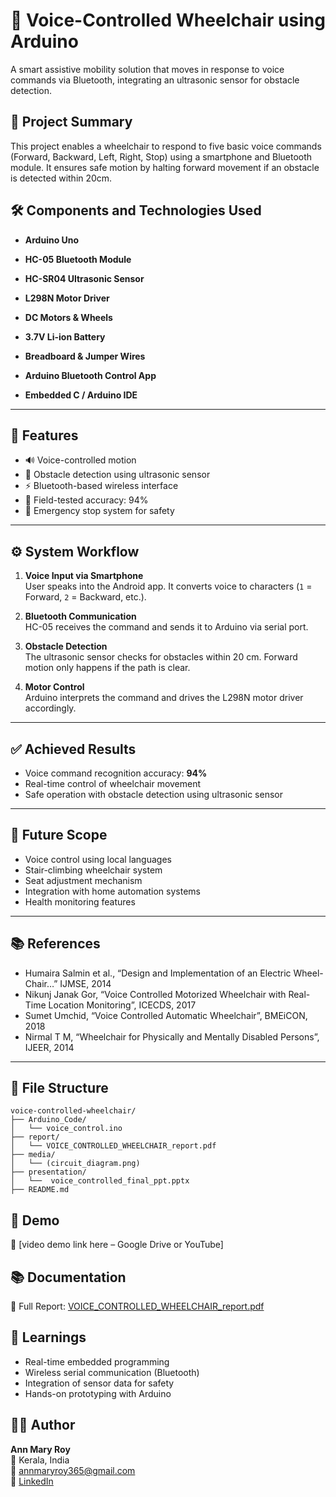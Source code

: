 # 🎤 Voice-Controlled Wheelchair using Arduino

A smart assistive mobility solution that moves in response to voice commands via Bluetooth, integrating an ultrasonic sensor for obstacle detection.


## 📌 Project Summary

This project enables a wheelchair to respond to five basic voice commands (Forward, Backward, Left, Right, Stop) using a smartphone and Bluetooth module. It ensures safe motion by halting forward movement if an obstacle is detected within 20cm.


## 🛠️ Components and Technologies Used

- **Arduino Uno**
- **HC-05 Bluetooth Module**
- **HC-SR04 Ultrasonic Sensor**
- **L298N Motor Driver**
- **DC Motors & Wheels**
- **3.7V Li-ion Battery**
- **Breadboard & Jumper Wires**
  
- **Arduino Bluetooth Control App**
- **Embedded C / Arduino IDE**
 
---
  
## 🔧 Features

- 🔊 Voice-controlled motion
- 🧠 Obstacle detection using ultrasonic sensor
- ⚡️ Bluetooth-based wireless interface
- 💯 Field-tested accuracy: 94%
- 🚀 Emergency stop system for safety
---

## ⚙️ System Workflow

1. **Voice Input via Smartphone**  
   User speaks into the Android app. It converts voice to characters (`1` = Forward, `2` = Backward, etc.).

2. **Bluetooth Communication**  
   HC-05 receives the command and sends it to Arduino via serial port.

3. **Obstacle Detection**  
   The ultrasonic sensor checks for obstacles within 20 cm. Forward motion only happens if the path is clear.

4. **Motor Control**  
   Arduino interprets the command and drives the L298N motor driver accordingly.

---


## ✅ Achieved Results

- Voice command recognition accuracy: **94%**  
- Real-time control of wheelchair movement  
- Safe operation with obstacle detection using ultrasonic sensor  

---

## 🔭 Future Scope

- Voice control using local languages  
- Stair-climbing wheelchair system  
- Seat adjustment mechanism  
- Integration with home automation systems  
- Health monitoring features  

---

## 📚 References

- Humaira Salmin et al., “Design and Implementation of an Electric Wheel-Chair…” IJMSE, 2014  
- Nikunj Janak Gor, “Voice Controlled Motorized Wheelchair with Real-Time Location Monitoring”, ICECDS, 2017  
- Sumet Umchid, “Voice Controlled Automatic Wheelchair”, BMEiCON, 2018  
- Nirmal T M, “Wheelchair for Physically and Mentally Disabled Persons”, IJEER, 2014  

---



## 📂 File Structure

```
voice-controlled-wheelchair/
├── Arduino_Code/
│   └── voice_control.ino
├── report/
│   └── VOICE_CONTROLLED_WHEELCHAIR_report.pdf
├── media/
│   └── (circuit_diagram.png)
├── presentation/
│   └──  voice_controlled_final_ppt.pptx
├── README.md
```

## 🎥 Demo

🔗 [video demo link here – Google Drive or YouTube]

## 📚 Documentation

📄 Full Report: [VOICE_CONTROLLED_WHEELCHAIR_report.pdf](./report/VOICE_CONTROLLED_WHEELCHAIR_report.pdf)

## 🧠 Learnings

- Real-time embedded programming
- Wireless serial communication (Bluetooth)
- Integration of sensor data for safety
- Hands-on prototyping with Arduino

## 👩‍💻 Author

**Ann Mary Roy**  
📍 Kerala, India  
📧 annmaryroy365@gmail.com  
🔗 [LinkedIn](https://www.linkedin.com/in/annmaryroy)
